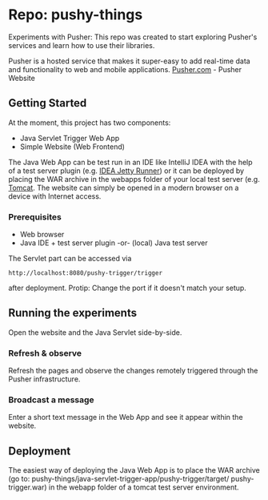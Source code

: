 # Repo: pushy-things

Experiments with Pusher: This repo was created to start exploring Pusher's services and learn how to use their libraries.

Pusher is a hosted service that makes it super-easy to add real-time data and functionality to web and mobile applications.
[Pusher.com](https://pusher.com) - Pusher Website

## Getting Started

At the moment, this project has two components:
* Java Servlet Trigger Web App
* Simple Website (Web Frontend)

The Java Web App can be test run in an IDE like IntelliJ IDEA with the help of a test server plugin (e.g. [IDEA Jetty Runner](https://plugins.jetbrains.com/plugin/7505-idea-jetty-runner)) or it can be deployed by placing the WAR archive in the webapps folder of your local test server (e.g. [Tomcat](http://tomcat.apache.org/).
The website can simply be opened in a modern browser on a device with Internet access.

### Prerequisites

* Web browser
* Java IDE + test server plugin -or- (local) Java test server

The Servlet part can be accessed via
```
http://localhost:8080/pushy-trigger/trigger
```
after deployment. Protip: Change the port if it doesn't match your setup.

## Running the experiments

Open the website and the Java Servlet side-by-side.

### Refresh & observe

Refresh the pages and observe the changes remotely triggered through the Pusher infrastructure.

### Broadcast a message

Enter a short text message in the Web App and see it appear within the website.

## Deployment

The easiest way of deploying the Java Web App is to place the WAR archive (go to: pushy-things/java-servlet-trigger-app/pushy-trigger/target/ pushy-trigger.war) in the webapp folder of a tomcat test server environment.

